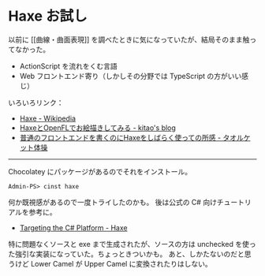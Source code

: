# Haxe お試し
以前に [[曲線・曲面表現]] を調べたときに気になっていたが、結局そのまま触ってなかった。
- ActionScript を流れをくむ言語
- Web フロントエンド寄り（しかしその分野では TypeScript の方がいい感じ）

いろいろリンク：
- [Haxe - Wikipedia](https://ja.wikipedia.org/wiki/Haxe)
- [HaxeとOpenFLでお絵描きしてみる - kitao's blog](http://tkitao.hatenablog.com/entry/2016/04/03/221807)
- [普通のフロントエンドを書くのにHaxeをしばらく使っての所感 - タオルケット体操](http://hachibeechan.hateblo.jp/entry/2015/01/05/%E6%99%AE%E9%80%9A%E3%81%AE%E3%83%95%E3%83%AD%E3%83%B3%E3%83%88%E3%82%A8%E3%83%B3%E3%83%89%E3%82%92%E6%9B%B8%E3%81%8F%E3%81%AE%E3%81%ABHaxe%E3%82%92%E3%81%97%E3%81%B0%E3%82%89%E3%81%8F%E4%BD%BF)

---

Chocolatey にパッケージがあるのでそれをインストール。
```
Admin-PS> cinst haxe
```
何か既視感があるので一度トライしたのかも。
後は公式の C# 向けチュートリアルを参考に。
- [Targeting the C# Platform - Haxe](http://old.haxe.org/doc/targets/csharp)

特に問題なくソースと exe まで生成されたが、ソースの方は unchecked を使った強引な実装になっていた。ちょっときついかも。
あと、しかたないのだと思うけど Lower Camel が Upper Camel に変換されたりはしない。